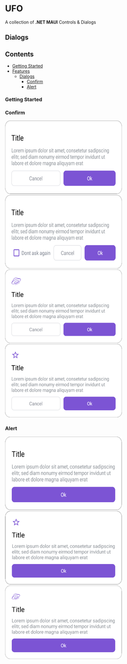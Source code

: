 
# UFO
A collection of **.NET MAUI** Controls & Dialogs

## Dialogs

## Contents

- [Getting Started](#getting-started)
- [Features](#features)
  - [Dialogs](#dialogs)
    - [Confirm](#confirm)
    - [Alert](#alert)

### Getting Started


### Confirm

<img src="https://github.com/ValonK/UFO/blob/main/assets/dialogs/confirm/confirm.png?raw=true" width="384" height="240">  <img src="https://github.com/ValonK/UFO/blob/main/assets/dialogs/confirm/confirm_checkbox.png?raw=true"  width="384" height="240">  <img src="https://github.com/ValonK/UFO/blob/main/assets/dialogs/confirm/confirm_header_image.png?raw=true"  width="384" height="240">  <img src="https://github.com/ValonK/UFO/blob/main/assets/dialogs/confirm/confirn_header_font_image.png?raw=true"  width="384" height="240">

### Alert
<img src="https://github.com/ValonK/UFO/blob/main/assets/dialogs/alert/alert.png?raw=true" width="384" height="240"> <img src="https://github.com/ValonK/UFO/blob/main/assets/dialogs/alert/alert_font_header_image.png?raw=true" width="384" height="240"> <img src="https://github.com/ValonK/UFO/blob/main/assets/dialogs/alert/alert_header_image.png?raw=true" width="384" height="240">




